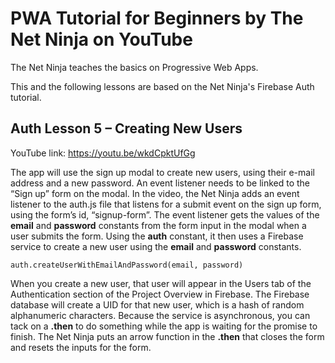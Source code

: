 # PWA Tutorial for Beginners by The Net Ninja on YouTube

The Net Ninja teaches the basics on Progressive Web Apps.

This and the following lessons are based on the Net Ninja's Firebase Auth tutorial.

## Auth Lesson 5 – Creating New Users

YouTube link: https://youtu.be/wkdCpktUfGg

The app will use the sign up modal to create new users, using their e-mail address and a new password. An event listener needs to be linked to the “Sign up” form on the modal. In the video, the Net Ninja adds an event listener to the auth.js file that listens for a submit event on the sign up form, using the form’s id, “signup-form”. The event listener gets the values of the __email__ and __password__ constants from the form input in the modal when a user submits the form. Using the __auth__ constant, it then uses a Firebase service to create a new user using the __email__ and __password__ constants.

`auth.createUserWithEmailAndPassword(email, password)`

When you create a new user, that user will appear in the Users tab of the Authentication section of the Project Overview in Firebase. The Firebase database will create a UID for that new user, which is a hash of random alphanumeric characters. Because the service is asynchronous, you can tack on a __.then__ to do something while the app is waiting for the promise to finish. The Net Ninja puts an arrow function in the __.then__ that closes the form and resets the inputs for the form.
